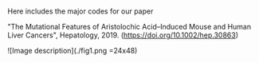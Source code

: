 #

Here includes the major codes for our paper 

"The Mutational Features of Aristolochic Acid–Induced Mouse and Human Liver Cancers", Hepatology, 2019. 
(https://doi.org/10.1002/hep.30863)




![Image description](./fig1.png =24x48)
